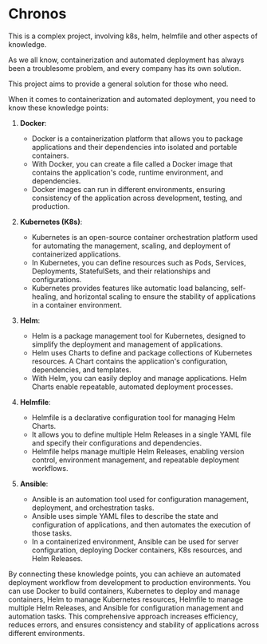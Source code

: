 # Chronos
This is a complex project, involving k8s, helm, helmfile and other aspects of knowledge.

As we all know, containerization and automated deployment has always been a troublesome problem, and every company has its own solution.
 
This project aims to provide a general solution for those who need.


When it comes to containerization and automated deployment, you need to know these knowledge points:

1. **Docker**:
    - Docker is a containerization platform that allows you to package applications and their dependencies into isolated and portable containers.
    - With Docker, you can create a file called a Docker image that contains the application's code, runtime environment, and dependencies.
    - Docker images can run in different environments, ensuring consistency of the application across development, testing, and production.

2. **Kubernetes (K8s)**:
    - Kubernetes is an open-source container orchestration platform used for automating the management, scaling, and deployment of containerized applications.
    - In Kubernetes, you can define resources such as Pods, Services, Deployments, StatefulSets, and their relationships and configurations.
    - Kubernetes provides features like automatic load balancing, self-healing, and horizontal scaling to ensure the stability of applications in a container environment.

3. **Helm**:
    - Helm is a package management tool for Kubernetes, designed to simplify the deployment and management of applications.
    - Helm uses Charts to define and package collections of Kubernetes resources. A Chart contains the application's configuration, dependencies, and templates.
    - With Helm, you can easily deploy and manage applications. Helm Charts enable repeatable, automated deployment processes.

4. **Helmfile**:
    - Helmfile is a declarative configuration tool for managing Helm Charts.
    - It allows you to define multiple Helm Releases in a single YAML file and specify their configurations and dependencies.
    - Helmfile helps manage multiple Helm Releases, enabling version control, environment management, and repeatable deployment workflows.

5. **Ansible**:
    - Ansible is an automation tool used for configuration management, deployment, and orchestration tasks.
    - Ansible uses simple YAML files to describe the state and configuration of applications, and then automates the execution of those tasks.
    - In a containerized environment, Ansible can be used for server configuration, deploying Docker containers, K8s resources, and Helm Releases.

By connecting these knowledge points, you can achieve an automated deployment workflow from development to production environments. You can use Docker to build containers, Kubernetes to deploy and manage containers, Helm to manage Kubernetes resources, Helmfile to manage multiple Helm Releases, and Ansible for configuration management and automation tasks. This comprehensive approach increases efficiency, reduces errors, and ensures consistency and stability of applications across different environments.


 